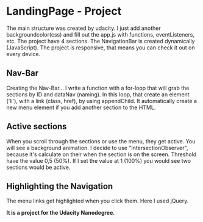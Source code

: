 # LandingPage - Project

The main structure was created by udacity.
I just add another backgroundcolor(css) and fill out the app.js with functions, eventListeners, etc.
The project have 4 sections.
The NavigationBar is created dynamically (JavaScript).
The project is responsive, that means you can check it out on every device.

## Nav-Bar 
Creating the Nav-Bar... I write a function with a for-loop
that will grab the sections by ID and dataNav (naming).
In this loop, that create an element ('li'), with a link (class, href), by using appendChild.
It automatically create a new menu element if you add another section to the HTML.

  
## Active sections
When you scroll through the sections or use the menu, they get active.
You will see a background animation.
I decide to use "IntersectionObserver", because it's calculate on their when the section is on the screen.
Threshold have the value 0,5 (50%).
If I set the value at 1 (100%) you would see two sections would be active.

## Highlighting the Navigation
  The menu links get highlighted when you click them.
  Here I used jQuery.


**It is a project for the Udacity Nanodegree.**

